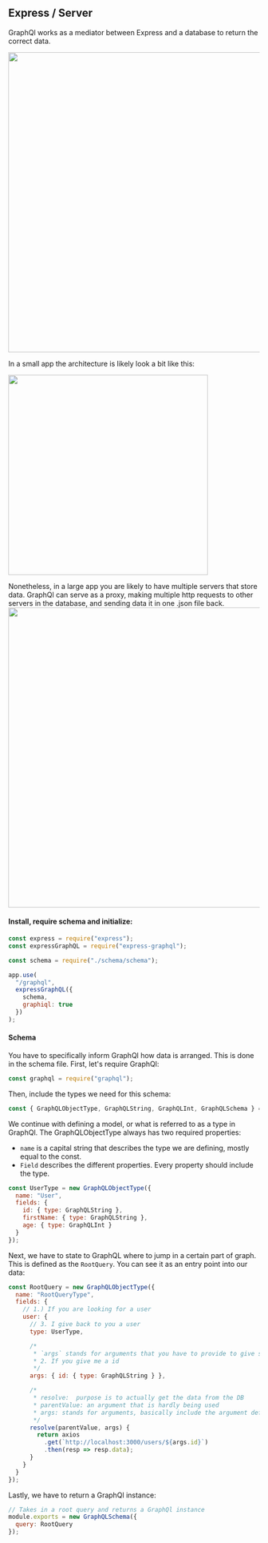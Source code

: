 ## Express / Server

GraphQl works as a mediator between Express and a database to return the correct data.</br>

<img src="images/graphql-2.png?" width="600">

In a small app the architecture is likely look a bit like this: </br>

<img src="images/small-app.png?" width="400">

Nonetheless, in a large app you are likely to have multiple servers that store data. GraphQl can serve as a proxy, making multiple http requests to other servers in the database, and sending data it in one .json file back.
<img src="images/large-app.png?" width="600">

#### Install, require schema and initialize:

```js
const express = require("express");
const expressGraphQL = require("express-graphql");

const schema = require("./schema/schema");

app.use(
  "/graphql",
  expressGraphQL({
    schema,
    graphiql: true
  })
);
```

#### Schema

You have to specifically inform GraphQl how data is arranged. This is done in the schema file. First, let's require GraphQl:

```js
const graphql = require("graphql");
```

Then, include the types we need for this schema:

```js
const { GraphQLObjectType, GraphQLString, GraphQLInt, GraphQLSchema } = graphql;
```

We continue with defining a model, or what is referred to as a type in GraphQl. The GraphQLObjectType always has two required properties:

- `name` is a capital string that describes the type we are defining, mostly equal to the const.
- `Field` describes the different properties. Every property should include the type.

```js
const UserType = new GraphQLObjectType({
  name: "User",
  fields: {
    id: { type: GraphQLString },
    firstName: { type: GraphQLString },
    age: { type: GraphQLInt }
  }
});
```

Next, we have to state to GraphQL where to jump in a certain part of graph. This is defined as the `RootQuery`. You can see it as an entry point into our data:

```js
const RootQuery = new GraphQLObjectType({
  name: "RootQueryType",
  fields: {
    // 1.) If you are looking for a user
    user: {
      // 3. I give back to you a user
      type: UserType,

      /*
       * `args` stands for arguments that you have to provide to give something back,
       * 2. If you give me a id
       */
      args: { id: { type: GraphQLString } },

      /*
       * resolve:  purpose is to actually get the data from the DB
       * parentValue: an argument that is hardly being used
       * args: stands for arguments, basically include the argument defined above in it
       */
      resolve(parentValue, args) {
        return axios
          .get(`http://localhost:3000/users/${args.id}`)
          .then(resp => resp.data);
      }
    }
  }
});
```

Lastly, we have to return a GraphQl instance:

```js
// Takes in a root query and returns a GraphQl instance
module.exports = new GraphQLSchema({
  query: RootQuery
});
```
